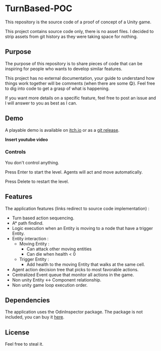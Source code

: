 # TurnBased-POC

This repository is the source code of a proof of concept of a Unity game.

This project contains source code only, there is no asset files. I decided to strip assets from git history as they were taking space for nothing.

## Purpose

The purpose of this repository is to share pieces of code that can be inspiring for people who wants to develop similar features.

This project has no external documentation, your guide to understand how things work together will be comments (when there are some 😋). Feel free to dig into code to get a grasp of what is happening.

If you want more details on a specific feature, feel free to post an issue and I will answer to you as best as I can.

## Demo

A playable demo is available on [itch.io](https://loic-dal-zotto.itch.io/poc-turnbasedtacticalmovement) or as a [git release](https://github.com/ldalzotto/TurnBased-POC/releases/tag/0.9).

**Insert youtube video**

### Controls

You don't control anything. 

Press Enter to start the level. Agents will act and move automatically.

Press Delete to restart the level.

## Features

The application features (links redirect to source code implementation) :

* Turn based action sequencing.
* A* path findind.
* Logic execution when an Entity is moving to a node that have a trigger Entity.
* Entity interaction :
    * Moving Entity :
        * Can attack other moving entities
        * Can die when health < 0
    * Trigger Entity :
        * Add health to the moving Entity that walks at the same cell.
* Agent action decision tree that picks to most favorable actions.
* Centralized Event queue that monitor all actions in the game.
* Non unity Entity <-> Component relationship.
* Non unity game loop execution order.

## Dependencies

The application uses the OdinInspector package. The package is not included, you can buy it [here](https://assetstore.unity.com/packages/tools/utilities/odin-inspector-and-serializer-89041).

## License

Feel free to steal it.
